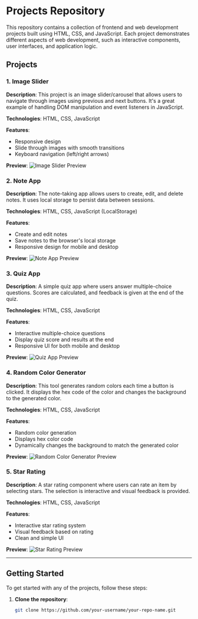 # Projects Repository

This repository contains a collection of frontend and web development projects built using HTML, CSS, and JavaScript. Each project demonstrates different aspects of web development, such as interactive components, user interfaces, and application logic.


## Projects

### 1. Image Slider

**Description**: This project is an image slider/carousel that allows users to navigate through images using previous and next buttons. It's a great example of handling DOM manipulation and event listeners in JavaScript.

**Technologies**: HTML, CSS, JavaScript

**Features**:
- Responsive design
- Slide through images with smooth transitions
- Keyboard navigation (left/right arrows)

**Preview**: ![Image Slider Preview](images/image-slider.png)

### 2. Note App

**Description**: The note-taking app allows users to create, edit, and delete notes. It uses local storage to persist data between sessions.

**Technologies**: HTML, CSS, JavaScript (LocalStorage)

**Features**:
- Create and edit notes
- Save notes to the browser's local storage
- Responsive design for mobile and desktop

**Preview**: ![Note App Preview](images/note-app.png)

### 3. Quiz App

**Description**: A simple quiz app where users answer multiple-choice questions. Scores are calculated, and feedback is given at the end of the quiz.

**Technologies**: HTML, CSS, JavaScript

**Features**:
- Interactive multiple-choice questions
- Display quiz score and results at the end
- Responsive UI for both mobile and desktop

**Preview**: ![Quiz App Preview](images/quiz-app.png)

### 4. Random Color Generator

**Description**: This tool generates random colors each time a button is clicked. It displays the hex code of the color and changes the background to the generated color.

**Technologies**: HTML, CSS, JavaScript

**Features**:
- Random color generation
- Displays hex color code
- Dynamically changes the background to match the generated color

**Preview**: ![Random Color Generator Preview](images/random-color-generator.png)

### 5. Star Rating

**Description**: A star rating component where users can rate an item by selecting stars. The selection is interactive and visual feedback is provided.

**Technologies**: HTML, CSS, JavaScript

**Features**:
- Interactive star rating system
- Visual feedback based on rating
- Clean and simple UI

**Preview**: ![Star Rating Preview](images/star-rating.png)

---

## Getting Started

To get started with any of the projects, follow these steps:

1. **Clone the repository**:

   ```bash
   git clone https://github.com/your-username/your-repo-name.git
